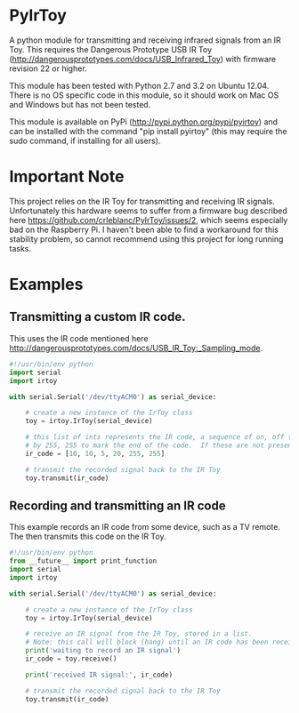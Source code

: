 PyIrToy
=======

A python module for transmitting and receiving infrared signals from an IR Toy.
This requires the Dangerous Prototype USB IR Toy
(http://dangerousprototypes.com/docs/USB_Infrared_Toy) with firmware revision 22
or higher.

This module has been tested with Python 2.7 and 3.2 on Ubuntu 12.04.  There is
no OS specific code in this module, so it should work on Mac OS and Windows but
has not been tested.

This module is available on PyPi (http://pypi.python.org/pypi/pyirtoy) and can
be installed with the command "pip install pyirtoy" (this may require the sudo
command, if installing for all users).

# Important Note

This project relies on the IR Toy for transmitting and receiving IR signals.
Unfortunately this hardware seems to suffer from a firmware bug described
here https://github.com/crleblanc/PyIrToy/issues/2, which seems especially
bad on the Raspberry Pi. I haven't been able to find a workaround for this
stability problem, so cannot recommend using this project for long running
tasks.

Examples
========

## Transmitting a custom IR code.

This uses the IR code mentioned here http://dangerousprototypes.com/docs/USB_IR_Toy:_Sampling_mode.

```python
#!/usr/bin/env python
import serial
import irtoy

with serial.Serial('/dev/ttyACM0') as serial_device:

    # create a new instance of the IrToy class
    toy = irtoy.IrToy(serial_device)

    # this list of ints represents the IR code, a sequence of on, off times followed
    # by 255, 255 to mark the end of the code.  If these are not present they will be appended.
    ir_code = [10, 10, 5, 20, 255, 255]

    # transmit the recorded signal back to the IR Toy
    toy.transmit(ir_code)
```


## Recording and transmitting an IR code

This example records an IR code from some device, such as a TV remote.  The then transmits
this code on the IR Toy.


```python
#!/usr/bin/env python
from __future__ import print_function
import serial
import irtoy

with serial.Serial('/dev/ttyACM0') as serial_device:

    # create a new instance of the IrToy class
    toy = irtoy.IrToy(serial_device)

    # receive an IR signal from the IR Toy, stored in a list.
    # Note: this call will block (hang) until an IR code has been received.
    print('waiting to record an IR signal')
    ir_code = toy.receive()

    print('received IR signal:', ir_code)

    # transmit the recorded signal back to the IR Toy
    toy.transmit(ir_code)
```

